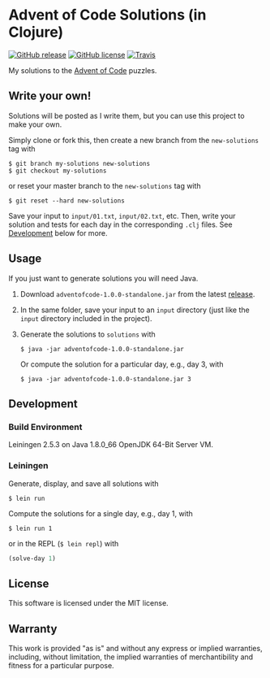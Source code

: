 # Advent of Code Solutions (in Clojure)

[![GitHub release](https://img.shields.io/github/release/rxedu/adventofcode.svg)](https://github.com/rxedu/adventofcode/releases)
[![GitHub license](https://img.shields.io/github/license/rxedu/adventofcode.svg)](./LICENSE.txt)
[![Travis](https://img.shields.io/travis/rust-lang/rust.svg)](https://travis-ci.org/rxedu/adventofcode)

My solutions to the [Advent of Code] puzzles.

## Write your own!

Solutions will be posted as I write them,
but you can use this project to make your own.

Simply clone or fork this, then create a new branch from
the `new-solutions` tag with

```
$ git branch my-solutions new-solutions
$ git checkout my-solutions
```

or reset your master branch to the `new-solutions` tag with

```
$ git reset --hard new-solutions
```

Save your input to `input/01.txt`, `input/02.txt`, etc.
Then, write your solution and tests for each day
in the corresponding `.clj` files.
See [Development](#development) below for more.

[Advent of Code]: http://adventofcode.com/

## Usage

If you just want to generate solutions you will need Java.

1. Download `adventofcode-1.0.0-standalone.jar`
   from the latest [release].
2. In the same folder, save your input to an `input` directory
   (just like the `input` directory included in the project).
3. Generate the solutions to `solutions` with

   ```
   $ java -jar adventofcode-1.0.0-standalone.jar
   ```

   Or compute the solution for a particular day,
   e.g., day 3, with

   ```
   $ java -jar adventofcode-1.0.0-standalone.jar 3
   ```

[release]: https://github.com/rxedu/adventofcode/releases

## Development

### Build Environment

Leiningen 2.5.3 on Java 1.8.0_66 OpenJDK 64-Bit Server VM.

### Leiningen

Generate, display, and save all solutions with

```
$ lein run
```

Compute the solutions for a single day, e.g., day 1, with

```
$ lein run 1
```

or in the REPL (`$ lein repl`) with

```clojure
(solve-day 1)
```

## License

This software is licensed under the MIT license.

## Warranty

This work is provided "as is" and without any express or
implied warranties, including, without limitation, the implied
warranties of merchantibility and fitness for a particular
purpose.
